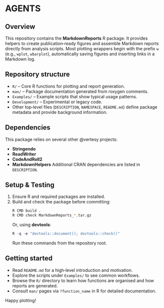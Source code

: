 # AGENTS

## Overview
This repository contains the **MarkdownReports** R package. It provides helpers to create publication‑ready figures and assemble Markdown reports directly from analysis scripts. Most plotting wrappers begin with the prefix `w` (e.g., `wplot`, `wbarplot`), automatically saving figures and inserting links in a Markdown log.

## Repository structure
- `R/` – Core R functions for plotting and report generation.
- `man/` – Package documentation generated from roxygen comments.
- `Examples/` – Example scripts that show typical usage patterns.
- `Development/` – Experimental or legacy code.
- Other top‑level files (`DESCRIPTION`, `NAMESPACE`, `README.md`) define package metadata and provide background information.

## Dependencies
This package relies on several other @vertesy projects:
- **Stringendo**
- **ReadWriter**
- **CodeAndRoll2**
- **MarkdownHelpers**
Additional CRAN dependencies are listed in `DESCRIPTION`.

## Setup & Testing
1. Ensure R and required packages are installed.
2. Build and check the package before committing:
   ```bash
   R CMD build .
   R CMD check MarkdownReports_*.tar.gz
   ```
   Or, using **devtools**:
   ```r
   R -q -e "devtools::document(); devtools::check()"
   ```
   Run these commands from the repository root.

## Getting started
- Read `README.md` for a high‑level introduction and motivation.
- Explore the scripts under `Examples/` to see common workflows.
- Browse the `R/` directory to learn how functions are organised and how reports are generated.
- Consult `man/` pages via `?function_name` in R for detailed documentation.

Happy plotting!
